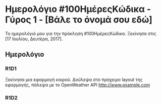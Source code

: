 # Ημερολόγιο #100ΗμέρεςΚώδικα - Γύρος 1 - [Βάλε το όνομά σου εδώ]

Το ημερολόγιό μου για την πρόκληση #100ΗμέρεςΚώδικα. Ξεκίνησα στις [17 Ιουλίου, Δευτέρα, 2017].

## Ημερολόγιο

### R1D1
Ξεκίνησα μια εφαρμογή καιρού. Δούλεψα στο πρόχειρο layout της εφαρμογής, πάλεψα με το OpenWeather API http://www.example.com

### R1D2
